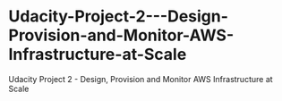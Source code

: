 # Udacity-Project-2---Design-Provision-and-Monitor-AWS-Infrastructure-at-Scale
Udacity Project 2 - Design, Provision and Monitor AWS Infrastructure at Scale

